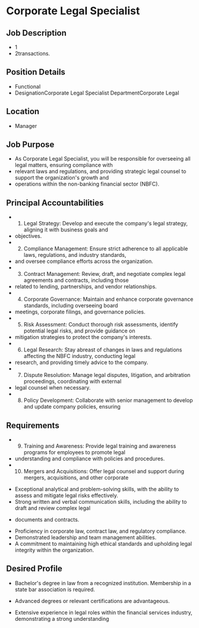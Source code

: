 # Corporate Legal Specialist

## Job Description

* 1
* 2transactions.

## Position Details

* Functional
* DesignationCorporate Legal Specialist DepartmentCorporate Legal

## Location

* Manager

## Job Purpose

* As Corporate Legal Specialist, you will be responsible for overseeing all legal matters, ensuring compliance with
* relevant laws and regulations, and providing strategic legal counsel to support the organization's growth and
* operations within the non-banking financial sector (NBFC).

## Principal Accountabilities

* 1. Legal Strategy: Develop and execute the company's legal strategy, aligning it with business goals and
* objectives.
* 2. Compliance Management: Ensure strict adherence to all applicable laws, regulations, and industry standards,
* and oversee compliance efforts across the organization.
* 3. Contract Management: Review, draft, and negotiate complex legal agreements and contracts, including those
* related to lending, partnerships, and vendor relationships.
* 4. Corporate Governance: Maintain and enhance corporate governance standards, including overseeing board
* meetings, corporate filings, and governance policies.
* 5. Risk Assessment: Conduct thorough risk assessments, identify potential legal risks, and provide guidance on
* mitigation strategies to protect the company's interests.
* 6. Legal Research: Stay abreast of changes in laws and regulations affecting the NBFC industry, conducting legal
* research, and providing timely advice to the company.
* 7. Dispute Resolution: Manage legal disputes, litigation, and arbitration proceedings, coordinating with external
* legal counsel when necessary.
* 8. Policy Development: Collaborate with senior management to develop and update company policies, ensuring

## Requirements

* 9. Training and Awareness: Provide legal training and awareness programs for employees to promote legal
* understanding and compliance with policies and procedures.
* 10. Mergers and Acquisitions: Offer legal counsel and support during mergers, acquisitions, and other corporate
- Exceptional analytical and problem-solving skills, with the ability to assess and mitigate legal risks effectively.
- Strong written and verbal communication skills, including the ability to draft and review complex legal
* documents and contracts.
- Proficiency in corporate law, contract law, and regulatory compliance.
- Demonstrated leadership and team management abilities.
- A commitment to maintaining high ethical standards and upholding legal integrity within the organization.

## Desired Profile

- Bachelor's degree in law from a recognized institution. Membership in a state bar association is required.
* Advanced degrees or relevant certifications are advantageous.
- Extensive experience in legal roles within the financial services industry, demonstrating a strong understanding
